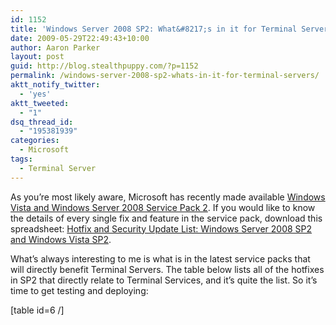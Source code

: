 ```yaml
---
id: 1152
title: 'Windows Server 2008 SP2: What&#8217;s in it for Terminal Servers?'
date: 2009-05-29T22:49:43+10:00
author: Aaron Parker
layout: post
guid: http://blog.stealthpuppy.com/?p=1152
permalink: /windows-server-2008-sp2-whats-in-it-for-terminal-servers/
aktt_notify_twitter:
  - 'yes'
aktt_tweeted:
  - "1"
dsq_thread_id:
  - "195381939"
categories:
  - Microsoft
tags:
  - Terminal Server
---
```

As you&#8217;re most likely aware, Microsoft has recently made available [Windows Vista and Windows Server 2008 Service Pack 2](http://www.microsoft.com/downloads/details.aspx?FamilyID=a4dd31d5-f907-4406-9012-a5c3199ea2b3&DisplayLang=en). If you would like to know the details of every single fix and feature in the service pack, download this spreadsheet: [Hotfix and Security Update List: Windows Server 2008 SP2 and Windows Vista SP2](http://www.microsoft.com/downloads/details.aspx?displaylang=en&FamilyID=d8b2cf4b-a2df-4664-8dd8-e840001e33f3).

What&#8217;s always interesting to me is what is in the latest service packs that will directly benefit Terminal Servers. The table below lists all of the hotfixes in SP2 that directly relate to Terminal Services, and it&#8217;s quite the list. So it&#8217;s time to get testing and deploying:

[table id=6 /]